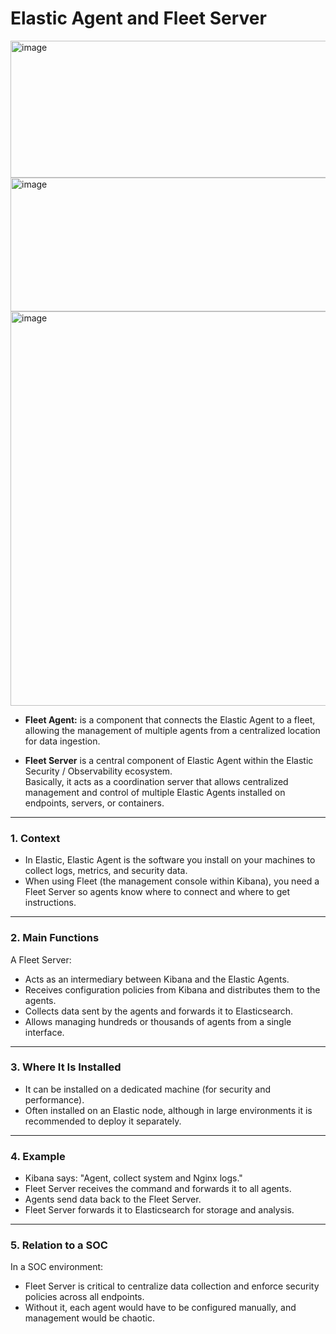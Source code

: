 # Elastic Agent and Fleet Server


  
  <img width="886" height="219" alt="image" src="https://github.com/user-attachments/assets/36f8c39d-8979-437f-971b-6785cd078f1a" />
  <img width="886" height="214" alt="image" src="https://github.com/user-attachments/assets/bee665d7-0821-4315-b252-6c30d991e5fb" />
  <img width="696" height="631" alt="image" src="https://github.com/user-attachments/assets/72a7cee1-bad0-4300-a4d9-6b5740dc6085" />

  - **Fleet Agent:** is a component that connects the Elastic Agent to a fleet, allowing the management of multiple agents from a centralized location for data ingestion.

 - **Fleet Server** is a central component of Elastic Agent within the Elastic Security / Observability ecosystem.  
   Basically, it acts as a coordination server that allows centralized management and control of multiple Elastic Agents installed on endpoints, servers, or containers.  


---

### 1. Context  
- In Elastic, Elastic Agent is the software you install on your machines to collect logs, metrics, and security data.  
- When using Fleet (the management console within Kibana), you need a Fleet Server so agents know where to connect and where to get instructions.  

---

### 2. Main Functions  
A Fleet Server:  
- Acts as an intermediary between Kibana and the Elastic Agents.  
- Receives configuration policies from Kibana and distributes them to the agents.  
- Collects data sent by the agents and forwards it to Elasticsearch.  
- Allows managing hundreds or thousands of agents from a single interface.  

---

### 3. Where It Is Installed  
- It can be installed on a dedicated machine (for security and performance).  
- Often installed on an Elastic node, although in large environments it is recommended to deploy it separately.  

---

### 4.  Example  

  
- Kibana says: "Agent, collect system and Nginx logs."  
- Fleet Server receives the command and forwards it to all agents.  
- Agents send data back to the Fleet Server.  
- Fleet Server forwards it to Elasticsearch for storage and analysis.  

---

### 5. Relation to a SOC  
In a SOC environment:  
- Fleet Server is critical to centralize data collection and enforce security policies across all endpoints.  
- Without it, each agent would have to be configured manually, and management would be chaotic.  




  
